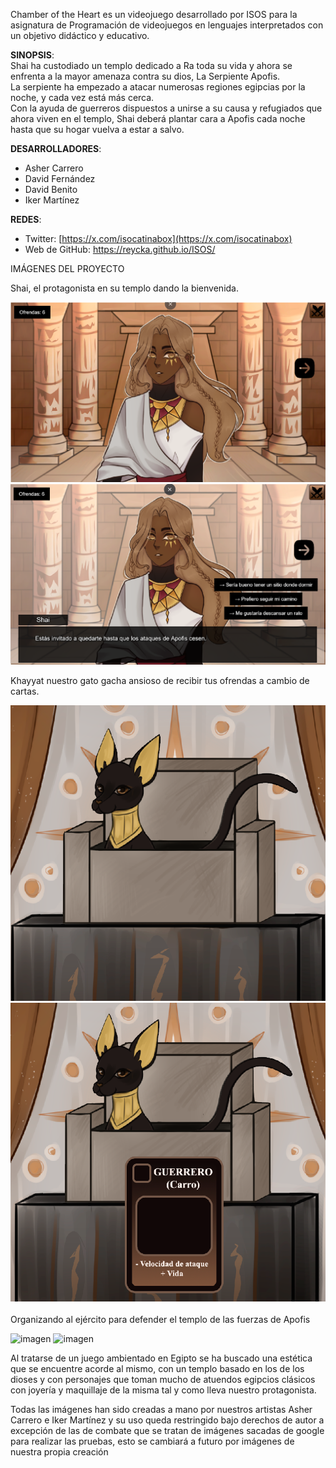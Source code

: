 Chamber of the Heart es un videojuego desarrollado por ISOS para la asignatura de Programación de videojuegos en lenguajes interpretados con un objetivo didáctico y educativo.

**SINOPSIS**:  
Shai ha custodiado un templo dedicado a Ra toda su vida y ahora se enfrenta a la mayor amenaza contra su dios, La Serpiente Apofis.  
La serpiente ha empezado a atacar numerosas regiones egipcias por la noche, y cada vez está más cerca.  
Con la ayuda de guerreros dispuestos a unirse a su causa y refugiados que ahora viven en el templo, Shai deberá plantar cara a Apofis cada noche hasta que su hogar vuelva a estar a salvo.

**DESARROLLADORES**:

- Asher Carrero  
- David Fernández  
- David Benito  
- Iker Martínez

**REDES**:

- Twitter: [https://x.com/isocatinabox](https://x.com/isocatinabox)  
- Web de GitHub: https://reycka.github.io/ISOS/

IMÁGENES DEL PROYECTO

Shai, el protagonista en su templo dando la bienvenida.

![imagen](https://github.com/Reycka/ISOS/blob/Web-Branch/assets_git/Capturas%20del%20Juego/Shai%20Bienvenida.png)
![imagen](https://github.com/Reycka/ISOS/blob/Web-Branch/assets_git/Capturas%20del%20Juego/Dialogos.png)

Khayyat nuestro gato gacha ansioso de recibir tus ofrendas a cambio de cartas.  

![imagen](https://github.com/Reycka/ISOS/blob/Web-Branch/assets_git/Capturas%20del%20Juego/Khayyat%20esperando%20ofrenda.png)
![imagen](https://github.com/Reycka/ISOS/blob/Web-Branch/assets_git/Capturas%20del%20Juego/Gacha.png)

Organizando al ejército para defender el templo de las fuerzas de Apofis  

![imagen]()
![imagen]()

Al tratarse  de un juego ambientado en Egipto se ha buscado una estética que se encuentre acorde al mismo, con un templo basado en los de los dioses y con personajes que toman mucho de atuendos egipcios clásicos con joyería y maquillaje  de la misma tal y como lleva nuestro protagonista.

Todas las imágenes han sido creadas a mano por nuestros artistas Asher Carrero e Iker Martínez y su uso queda restringido bajo derechos de autor a excepción de las de combate que se tratan de imágenes sacadas de google para realizar las pruebas, esto se cambiará a futuro por imágenes de nuestra propia creación
